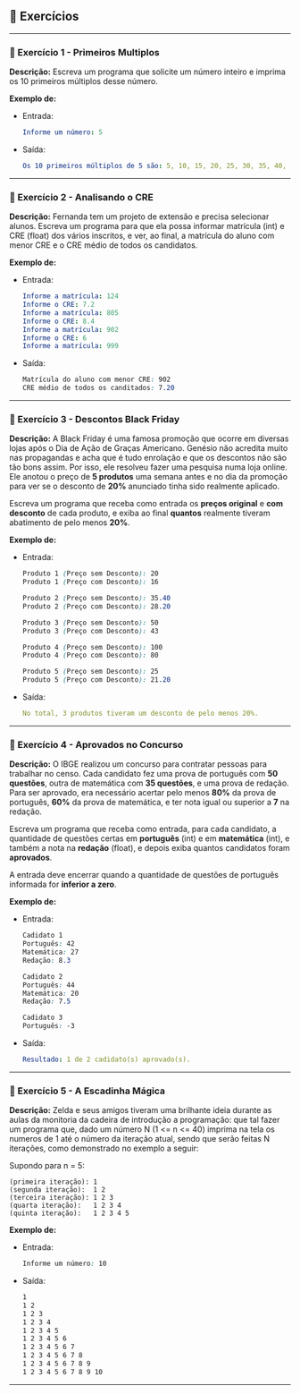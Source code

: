 ## 📝 Exercícios 

---

### 🔹 Exercício 1 - Primeiros Multiplos
**Descrição:**  Escreva um programa que solicite um número inteiro e imprima os 10 primeiros múltiplos desse número.


**Exemplo de:**
- Entrada:
    ```yaml
    Informe um número: 5
    ```
 
* Saída:
    ```yaml
    Os 10 primeiros múltiplos de 5 são: 5, 10, 15, 20, 25, 30, 35, 40, 45, 50
    ```

---

### 🔹 Exercício 2 - Analisando o CRE

**Descrição:** Fernanda tem um projeto de extensão e precisa selecionar alunos. Escreva um programa para que ela possa informar matrícula (int) e CRE (float) dos vários inscritos, e ver, ao final, a matrícula do aluno com menor CRE e o CRE médio de todos os candidatos.

**Exemplo de:**
- Entrada:
    ```yaml
    Informe a matrícula: 124
    Informe o CRE: 7.2
    Informe a matrícula: 805
    Informe o CRE: 8.4
    Informe a matrícula: 902
    Informe o CRE: 6
    Informe a matrícula: 999
    ```
 
* Saída:
    ```css
    Matrícula do aluno com menor CRE: 902
    CRE médio de todos os canditados: 7.20
    ```

---

### 🔹 Exercício 3 - Descontos Black Friday
**Descrição:** A Black Friday é uma famosa promoção que ocorre em diversas lojas após o Dia de Ação de Graças Americano. Genésio não acredita muito nas propagandas e acha que é tudo enrolação e que os descontos não são tão bons assim. Por isso, ele resolveu fazer uma pesquisa numa loja online. Ele anotou o preço de **5 produtos** uma semana antes e no dia da promoção para ver se o desconto de **20%** anunciado tinha sido realmente aplicado.

Escreva um programa que receba como entrada os **preços original** e **com desconto** de cada produto, e exiba ao final **quantos** realmente tiveram abatimento de pelo menos **20%**.

**Exemplo de:**
- Entrada:
    ```css
    Produto 1 (Preço sem Desconto): 20
    Produto 1 (Preço com Desconto): 16

    Produto 2 (Preço sem Desconto): 35.40
    Produto 2 (Preço com Desconto): 28.20

    Produto 3 (Preço sem Desconto): 50
    Produto 3 (Preço com Desconto): 43

    Produto 4 (Preço sem Desconto): 100
    Produto 4 (Preço com Desconto): 80

    Produto 5 (Preço sem Desconto): 25
    Produto 5 (Preço com Desconto): 21.20

    ```
 
* Saída:
    ```yaml
    No total, 3 produtos tiveram um desconto de pelo menos 20%.
    ```

---

### 🔹 Exercício 4 - Aprovados no Concurso
**Descrição:** O IBGE realizou um concurso para contratar pessoas para trabalhar no censo. Cada candidato fez uma prova de português com **50 questões**, outra de matemática com **35 questões**, e uma prova de redação. Para ser aprovado, era necessário acertar pelo menos **80%** da prova de português, **60%** da prova de matemática, e ter nota igual ou superior a **7** na redação.

Escreva um programa que receba como entrada, para cada candidato, a quantidade de questões certas em **português** (int) e em **matemática** (int), e também a nota na **redação** (float), e depois exiba quantos candidatos foram **aprovados**.

A entrada deve encerrar quando a quantidade de questões de português informada for **inferior a zero**.

**Exemplo de:**
- Entrada:
    ```css
    Cadidato 1
    Português: 42
    Matemática: 27
    Redação: 8.3

    Cadidato 2
    Português: 44
    Matemática: 20
    Redação: 7.5

    Cadidato 3
    Português: -3
    ```
 
* Saída:
    ```yaml
    Resultado: 1 de 2 cadidato(s) aprovado(s).
    ```

---

### 🔹 Exercício 5 - A Escadinha Mágica
**Descrição:** Zelda e seus amigos tiveram uma brilhante ideia durante as aulas da monitoria da cadeira de introdução a programação: que tal fazer um programa que, dado um número N (1 <= n <= 40) imprima na tela os numeros de 1 até o número da iteração atual, sendo que serão feitas N iterações, como demonstrado no exemplo a seguir:

Supondo para n = 5:

```
(primeira iteração): 1
(segunda iteração):  1 2
(terceira iteração): 1 2 3
(quarta iteração):   1 2 3 4
(quinta iteração):   1 2 3 4 5
```

**Exemplo de:**
- Entrada:
    ```css
    Informe um número: 10
    ```
 
* Saída:
    ```css
    1
    1 2
    1 2 3
    1 2 3 4
    1 2 3 4 5
    1 2 3 4 5 6
    1 2 3 4 5 6 7
    1 2 3 4 5 6 7 8
    1 2 3 4 5 6 7 8 9
    1 2 3 4 5 6 7 8 9 10
    ```
    
---
